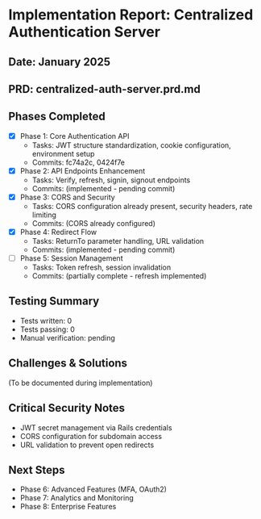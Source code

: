 # Implementation Report: Centralized Authentication Server
## Date: January 2025
## PRD: centralized-auth-server.prd.md

## Phases Completed
- [x] Phase 1: Core Authentication API
  - Tasks: JWT structure standardization, cookie configuration, environment setup
  - Commits: fc74a2c, 0424f7e
- [x] Phase 2: API Endpoints Enhancement  
  - Tasks: Verify, refresh, signin, signout endpoints
  - Commits: (implemented - pending commit)
- [x] Phase 3: CORS and Security
  - Tasks: CORS configuration already present, security headers, rate limiting
  - Commits: (CORS already configured)
- [x] Phase 4: Redirect Flow
  - Tasks: ReturnTo parameter handling, URL validation
  - Commits: (implemented - pending commit)
- [ ] Phase 5: Session Management
  - Tasks: Token refresh, session invalidation
  - Commits: (partially complete - refresh implemented)

## Testing Summary
- Tests written: 0
- Tests passing: 0
- Manual verification: pending

## Challenges & Solutions
(To be documented during implementation)

## Critical Security Notes
- JWT secret management via Rails credentials
- CORS configuration for subdomain access
- URL validation to prevent open redirects

## Next Steps
- Phase 6: Advanced Features (MFA, OAuth2)
- Phase 7: Analytics and Monitoring
- Phase 8: Enterprise Features